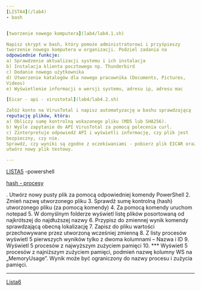 ```yaml
---
[LISTA4](/lab4)
- bash


[tworzenie nowego komputera](lab4/lab4.1.sh)

Napisz skrypt w bash, który pomoże administratorowi i przyśpieszy
tworzenie nowego komputera w organizacji. Podziel zadania na
odpowiednie funkcje:
a) Sprawdzenie aktualizacji systemu i ich instalacja
b) Instalacja klienta pocztowego np. Thunderbird
c) Dodanie nowego użytkownika
d) Utworzenie katalogów dla nowego pracownika (Documents, Pictures,
Videos)
e) Wyświetlenie informacji o wersji systemu, adresu ip, adresu mac 

[Eicar - api - virustotal](lab4/lab4.2.sh)

Załóż konto na VirusTotal i napisz automatyzację w bashu sprawdzającą
reputację plików, która:
a) Obliczy sumę kontrolną wskazanego pliku (MD5 lub SHA256).
b) Wyśle zapytanie do API VirusTotal za pomocą polecenia curl.
c) Zinterpretuje odpowiedź API i wyświetli informację, czy plik jest
bezpieczny, czy nie.
Sprawdź, czy wyniki są zgodne z oczekiwaniami - pobierz plik EICAR oraz
utwórz nowy plik testowy.

---
```

[LISTA5](lab5.ps1)
-powershell


[hash - procesy](lab5.ps1)

. Utwórz nowy pusty plik za pomocą odpowiedniej komendy PowerShell
2. Zmień nazwę utworzonego pliku
3. Sprawdź sumę kontrolną (hash) utworzonego pliku (za pomocą
komendy)
4. Za pomocą komendy uruchom notepad
5. W domyślnym folderze wyświetl listę plików posortowaną od najkrótszej
do najdłuższej nazwy
6. Przypisz do zmiennej wynik komendy sprawdzającą obecną lokalizację
7. Zapisz do pliku wartości przechowywane przez utworzoną wcześniej
zmienną
8. Z listy procesów wyświetl 5 pierwszych wyników tylko z dwoma
kolumnami – Nazwa i ID
9. Wyświetl 5 procesów z najwyższym zużyciem pamięci
10. *** Wyświetl 5 procesów z najniższym zużyciem pamięci, podmień
nazwę kolumny WS na „MemoryUsage”. Wynik może być ograniczony
do nazwy procesu i zużycia pamięci.

---
[Lista6](/lab6)
